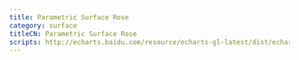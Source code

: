 ```yaml
---
title: Parametric Surface Rose
category: surface
titleCN: Parametric Surface Rose
scripts: http://echarts.baidu.com/resource/echarts-gl-latest/dist/echarts-gl.min.js
---
```


